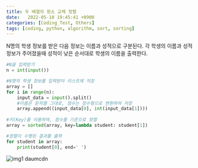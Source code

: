 ```yaml
---
title: 두 배열의 원소 교체 정렬
date:   2022-05-10 19:45:41 +0900
categories: [Coding_Test, Others]
tags: [coding, python, algorithm, sort, sorting]
---
```


N명의 학생 정보를 받은 다음 정보는 이름과 성적으로 구분된다. 각 학생의 이름과 성적 정보가 주어졌을때 성적이 낮은 순서대로 학생의 이름을 출력한다.

```python
#N을 입력받기
n = int(input())

#N명의 학생 정보를 입력받아 리스트에 저장
array = []
for i in range(n):
    input_data = input().split()
    #이름은 문자열 그대로, 점수는 정수형으로 변환하여 저장
    array.append((input_data[0], int(input_data[1])))
    
#키(Key)를 이용하여, 점수를 기준으로 정렬
array = sorted(array, key=lambda student: student[1])

#정렬이 수행된 결과를 출력
for student in array:
    print(student[0], end=' ')
```

![img1 daumcdn](https://user-images.githubusercontent.com/85277660/210165019-916c5811-1396-4d22-989e-52ee8b21fc80.png)